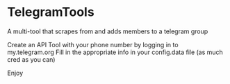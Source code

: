 # TelegramTools
A multi-tool that scrapes from and adds members to a telegram group

Create an API Tool with your phone number by logging in to my.telegram.org
Fill in the appropriate info in your config.data file (as much cred as you can)

Enjoy
